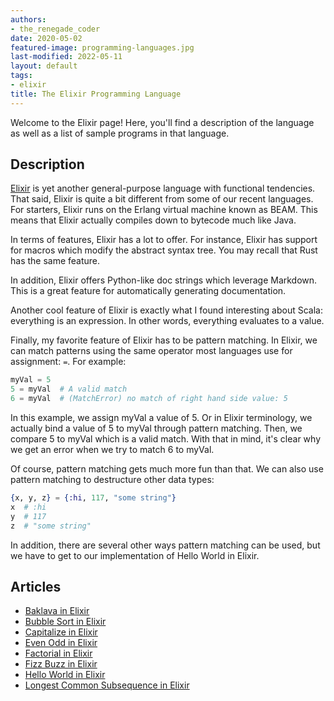 ```yaml
---
authors:
- the_renegade_coder
date: 2020-05-02
featured-image: programming-languages.jpg
last-modified: 2022-05-11
layout: default
tags:
- elixir
title: The Elixir Programming Language
---
```


Welcome to the Elixir page! Here, you'll find a description of the language as well as a list of sample programs in that language.

## Description

[Elixir][1] is yet another general-purpose language with functional tendencies. 
That said, Elixir is quite a bit different from some of our recent 
languages. For starters, Elixir runs on the Erlang virtual machine 
known as BEAM. This means that Elixir actually compiles down to bytecode 
much like Java.

In terms of features, Elixir has a lot to offer. For instance, Elixir 
has support for macros which modify the abstract syntax tree. You may 
recall that Rust has the same feature.

In addition, Elixir offers Python-like doc strings which leverage Markdown. 
This is a great feature for automatically generating documentation.

Another cool feature of Elixir is exactly what I found interesting about 
Scala: everything is an expression. In other words, everything evaluates 
to a value.

Finally, my favorite feature of Elixir has to be pattern matching. In 
Elixir, we can match patterns using the same operator most languages use 
for assignment: `=`. For example:

```elixir
myVal = 5
5 = myVal  # A valid match
6 = myVal  # (MatchError) no match of right hand side value: 5
```

In this example, we assign myVal a value of 5. Or in Elixir terminology, 
we actually bind a value of 5 to myVal through pattern matching. Then, we 
compare 5 to myVal which is a valid match. With that in mind, it's clear 
why we get an error when we try to match 6 to myVal.

Of course, pattern matching gets much more fun than that. We can also use 
pattern matching to destructure other data types:

```elixir
{x, y, z} = {:hi, 117, "some string"}
x  # :hi
y  # 117
z  # "some string"
```

In addition, there are several other ways pattern matching can be used, but 
we have to get to our implementation of Hello World in Elixir.

[1]: https://en.wikipedia.org/wiki/Elixir_(programming_language)


## Articles

- [Baklava in Elixir](https://sampleprograms.io/projects/baklava/elixir)
- [Bubble Sort in Elixir](https://sampleprograms.io/projects/bubble-sort/elixir)
- [Capitalize in Elixir](https://sampleprograms.io/projects/capitalize/elixir)
- [Even Odd in Elixir](https://sampleprograms.io/projects/even-odd/elixir)
- [Factorial in Elixir](https://sampleprograms.io/projects/factorial/elixir)
- [Fizz Buzz in Elixir](https://sampleprograms.io/projects/fizz-buzz/elixir)
- [Hello World in Elixir](https://sampleprograms.io/projects/hello-world/elixir)
- [Longest Common Subsequence in Elixir](https://sampleprograms.io/projects/longest-common-subsequence/elixir)